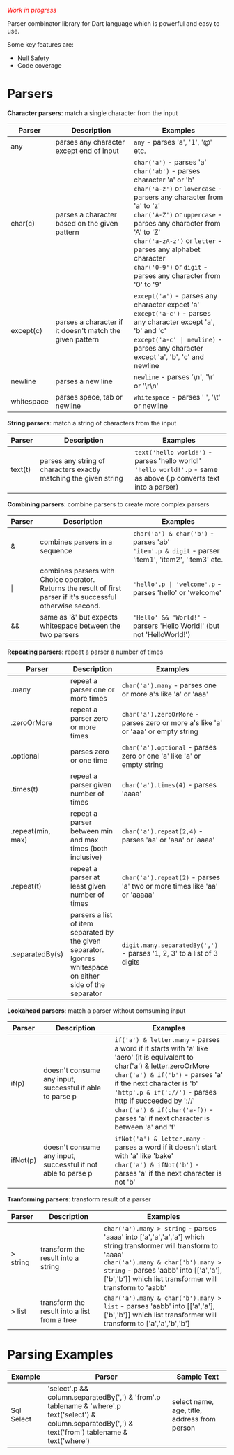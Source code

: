 <span style="color:red">*Work in progress*</span>

Parser combinator library for Dart language which is powerful and easy to use.

Some key features are:

- Null Safety
- Code coverage

# Parsers

**Character parsers**: match a single character from the input

| Parser | Description | Examples |
| ------ | ----------  | -------- |
| any    | parses any character except end of input | `any` - parses 'a', '1', '@' etc.|
| char(c) | parses a character based on the given pattern | `char('a')` - parses 'a' <br/> `char('ab')` - parses character 'a' or 'b' <br/> `char('a-z')` or `lowercase` - parsers any character from 'a' to 'z' <br/> `char('A-Z')` or `uppercase` - parses any character from 'A' to 'Z' <br/> `char('a-zA-z')` or `letter` - parses any alphabet character <br/> `char('0-9')` or `digit` - parses any character from '0' to '9' <br/> |
| except(c) | parses a character if it doesn't match the given pattern | `except('a')` - parses any character expcet 'a' <br/> `except('a-c')` - parses any character except 'a', 'b' and 'c' <br/> <code>except('a-c' &#124; newline)</code> - parses any character except 'a', 'b', 'c' and newline |
| newline | parses a new line | `newline` - parses '\n', '\r' or '\r\n' |
| whitespace | parses space, tab or newline | `whitespace` - parses ' ', '\t' or newline |

**String parsers**: match a string of characters from the input

| Parser | Description | Examples |
| ------ | ----------  | -------- |
| text(t) | parses any string of characters exactly matching the given string | `text('hello world!')` - parses 'hello world!' <br/> `'hello world!'.p`  - same as above (.p converts text into a parser)  |

**Combining parsers**: combine parsers to create more complex parsers

| Parser | Description | Examples |
| ------ | ----------  | -------- |
| & | combines parsers in a sequence | `char('a') & char('b')` - parses 'ab' <br/> `'item'.p & digit` - parser 'item1', 'item2', 'item3' etc. |
| &#124; | combines parsers with Choice operator. <br/>Returns the result of first parser if it's successful otherwise second. | <code>'hello'.p &#124; 'welcome'.p</code> - parses 'hello' or 'welcome' |
| && | same as '&' but expects whitespace between the two parsers  | `'Hello' && 'World!'` - parsers 'Hello World!' (but not 'HelloWorld!')

**Repeating parsers**: repeat a parser a number of times

| Parser | Description | Examples |
| ------ | ----------  | -------- |
| .many | repeat a parser one or more times | `char('a').many` - parses one or more a's like 'a' or 'aaa' |
| .zeroOrMore | repeat a parser zero or more times | `char('a').zeroOrMore` - parses zero or more a's like 'a' or 'aaa' or empty string |
| .optional | parses zero or one time  | `char('a').optional` - parses zero or one 'a' like 'a' or empty string |
| .times(t) | repeat a parser given number of times  | `char('a').times(4)` - parses 'aaaa' |
| .repeat(min, max) | repeat a parser between min and max times (both inclusive)  | `char('a').repeat(2,4)` - parses 'aa' or 'aaa' or 'aaaa' |
| .repeat(t) | repeat a parser at least given number of times  | `char('a').repeat(2)` - parses 'a' two or more times like 'aa' or 'aaaaa' |
| .separatedBy(s) | parsers a list of item separated by the given separator. <br/> Igonres whitespace on either side of the separator  | `digit.many.separatedBy(',')` - parses '1, 2, 3' to a list of 3 digits

**Lookahead parsers**: match a parser without comsuming input

| Parser | Description | Examples |
| ------ | ----------  | -------- |
| if(p) | doesn't consume any input, successful if able to parse p | `if('a') & letter.many` - parses a word if it starts with 'a' like 'aero' (it is equivalent to char('a') & letter.zeroOrMore <br/> `char('a') & if('b')` - parses 'a' if the next character is 'b' <br/> `'http'.p & if('://')` - parses http if succeeded by '://' <br/> `char('a') & if(char('a-f))` - parses 'a' if next character is between 'a' and 'f' |
| ifNot(p) | doesn't consume any input, successful if not able to parse p | `ifNot('a') & letter.many` - parses a word if it doesn't start with 'a' like 'bake' <br/> `char('a') & ifNot('b')` - parses 'a' if the next character is not 'b' |

**Tranforming parsers**: transform result of a parser

| Parser | Description | Examples |
| ------ | ----------  | -------- |
| \> string | transform the result into a string | `char('a').many > string` - parses 'aaaa' into ['a','a','a','a'] which string transformer will transform to 'aaaa' <br/> `char('a').many & char('b').many > string` - parses 'aabb' into [['a','a'],['b','b']] which list transformer will transform to 'aabb'  |
| \> list | transform the result into a list from a tree | `char('a').many & char('b').many > list` - parses 'aabb' into [['a','a'],['b','b']] which list transformer will transform to ['a','a','b','b'] |

# Parsing Examples

| Example | Parser | Sample Text |
| ------ | ----------  | -------- |
| Sql Select | 'select'.p && column.separatedBy(',') & 'from'.p tablename & 'where'.p <br/> text('select') & column.separatedBy(',') & text('from') tablename & text('where') | select name, age, title, address from person |
